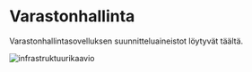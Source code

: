 # Varastonhallinta
Varastonhallintasovelluksen suunnitteluaineistot löytyvät täältä.

![infrastruktuurikaavio](./Infrastruktuurikaavio.png)

